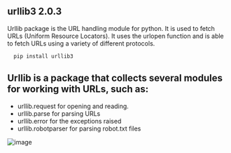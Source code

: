 ## urllib3 2.0.3
Urllib package is the URL handling module for python. It is used to fetch URLs (Uniform Resource Locators). It uses the urlopen function and is able to fetch URLs using a variety of different protocols.
```bash
  pip install urllib3
```
## Urllib is a package that collects several modules for working with URLs, such as:
 * urllib.request for opening and reading.
 * urllib.parse for parsing URLs
 * urllib.error for the exceptions raised
 * urllib.robotparser for parsing robot.txt files

![image](https://github.com/ThisIs-Developer/Python/assets/109382325/1072c86b-c87c-439f-b71d-6f5f877b97e4)
